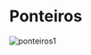 
# **Ponteiros**

![ponteiros1](https://github.com/Romenildo/Universidade/blob/master/Algoritmo/Projeto%20final/imagens%20%F0%9F%93%B8/ponteiros.png)
